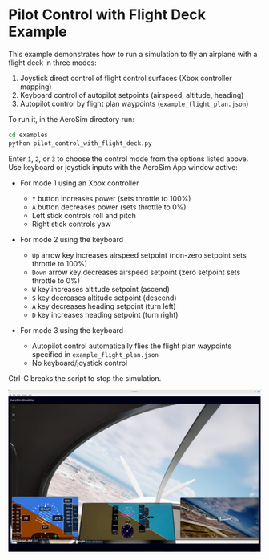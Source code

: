 # Pilot Control with Flight Deck Example

This example demonstrates how to run a simulation to fly an airplane with a
flight deck in three modes:

1. Joystick direct control of flight control surfaces (Xbox controller mapping)
2. Keyboard control of autopilot setpoints (airspeed, altitude, heading)
3. Autopilot control by flight plan waypoints (`example_flight_plan.json`)

To run it, in the AeroSim directory run:

```sh
cd examples
python pilot_control_with_flight_deck.py
```

Enter `1`, `2`, or `3` to choose the control mode from the options listed above.
Use keyboard or joystick inputs with the AeroSim App window active:
    
- For mode 1 using an Xbox controller
    - `Y` button increases power (sets throttle to 100%)
    - `A` button decreases power (sets throttle to 0%)
    - Left stick controls roll and pitch
    - Right stick controls yaw

- For mode 2 using the keyboard
    - `Up` arrow key increases airspeed setpoint (non-zero setpoint sets throttle to 100%)
    - `Down` arrow key decreases airspeed setpoint (zero setpoint sets throttle to 0%)
    - `W` key increases altitude setpoint (ascend)
    - `S` key decreases altitude setpoint (descend)
    - `A` key decreases heading setpoint (turn left)
    - `D` key increases heading setpoint (turn right)
    
- For mode 3 using the keyboard
    - Autopilot control automatically flies the flight plan waypoints specified in `example_flight_plan.json`
    - No keyboard/joystick control

Ctrl-C breaks the script to stop the simulation.

![Pilot Control with Flight Deck Example](img/first-flight-linux-unreal-packaged-binary.jpg)